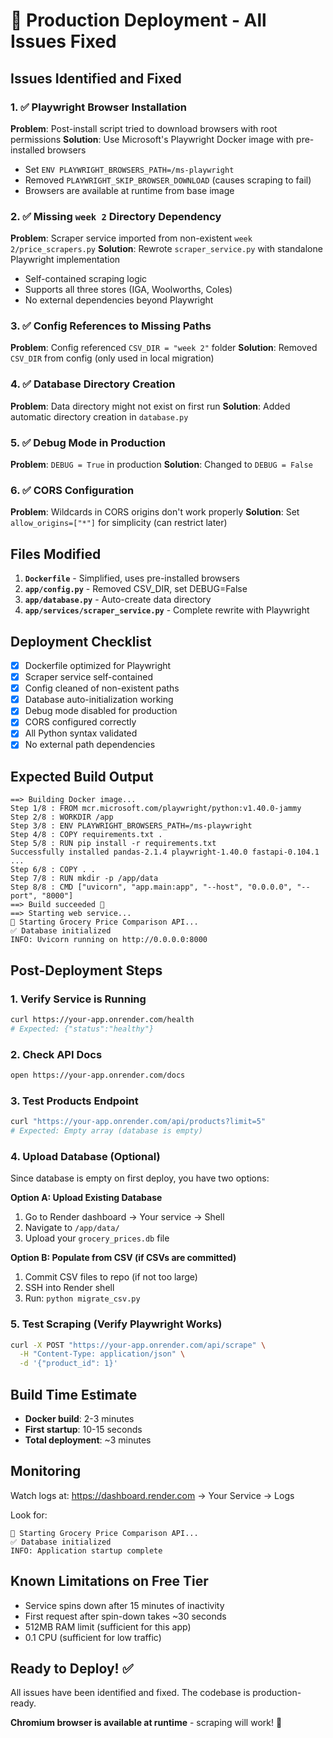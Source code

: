 # 🚀 Production Deployment - All Issues Fixed

## Issues Identified and Fixed

### 1. ✅ Playwright Browser Installation
**Problem**: Post-install script tried to download browsers with root permissions
**Solution**: Use Microsoft's Playwright Docker image with pre-installed browsers
- Set `ENV PLAYWRIGHT_BROWSERS_PATH=/ms-playwright`
- Removed `PLAYWRIGHT_SKIP_BROWSER_DOWNLOAD` (causes scraping to fail)
- Browsers are available at runtime from base image

### 2. ✅ Missing `week 2` Directory Dependency
**Problem**: Scraper service imported from non-existent `week 2/price_scrapers.py`
**Solution**: Rewrote `scraper_service.py` with standalone Playwright implementation
- Self-contained scraping logic
- Supports all three stores (IGA, Woolworths, Coles)
- No external dependencies beyond Playwright

### 3. ✅ Config References to Missing Paths
**Problem**: Config referenced `CSV_DIR = "week 2"` folder
**Solution**: Removed `CSV_DIR` from config (only used in local migration)

### 4. ✅ Database Directory Creation
**Problem**: Data directory might not exist on first run
**Solution**: Added automatic directory creation in `database.py`

### 5. ✅ Debug Mode in Production
**Problem**: `DEBUG = True` in production
**Solution**: Changed to `DEBUG = False`

### 6. ✅ CORS Configuration
**Problem**: Wildcards in CORS origins don't work properly
**Solution**: Set `allow_origins=["*"]` for simplicity (can restrict later)

## Files Modified

1. **`Dockerfile`** - Simplified, uses pre-installed browsers
2. **`app/config.py`** - Removed CSV_DIR, set DEBUG=False
3. **`app/database.py`** - Auto-create data directory
4. **`app/services/scraper_service.py`** - Complete rewrite with Playwright

## Deployment Checklist

- [x] Dockerfile optimized for Playwright
- [x] Scraper service self-contained
- [x] Config cleaned of non-existent paths
- [x] Database auto-initialization working
- [x] Debug mode disabled for production
- [x] CORS configured correctly
- [x] All Python syntax validated
- [x] No external path dependencies

## Expected Build Output

```
==> Building Docker image...
Step 1/8 : FROM mcr.microsoft.com/playwright/python:v1.40.0-jammy
Step 2/8 : WORKDIR /app
Step 3/8 : ENV PLAYWRIGHT_BROWSERS_PATH=/ms-playwright
Step 4/8 : COPY requirements.txt .
Step 5/8 : RUN pip install -r requirements.txt
Successfully installed pandas-2.1.4 playwright-1.40.0 fastapi-0.104.1 ...
Step 6/8 : COPY . .
Step 7/8 : RUN mkdir -p /app/data
Step 8/8 : CMD ["uvicorn", "app.main:app", "--host", "0.0.0.0", "--port", "8000"]
==> Build succeeded 🎉
==> Starting web service...
🚀 Starting Grocery Price Comparison API...
✅ Database initialized
INFO: Uvicorn running on http://0.0.0.0:8000
```

## Post-Deployment Steps

### 1. Verify Service is Running
```bash
curl https://your-app.onrender.com/health
# Expected: {"status":"healthy"}
```

### 2. Check API Docs
```bash
open https://your-app.onrender.com/docs
```

### 3. Test Products Endpoint
```bash
curl "https://your-app.onrender.com/api/products?limit=5"
# Expected: Empty array (database is empty)
```

### 4. Upload Database (Optional)
Since database is empty on first deploy, you have two options:

**Option A: Upload Existing Database**
1. Go to Render dashboard → Your service → Shell
2. Navigate to `/app/data/`
3. Upload your `grocery_prices.db` file

**Option B: Populate from CSV (if CSVs are committed)**
1. Commit CSV files to repo (if not too large)
2. SSH into Render shell
3. Run: `python migrate_csv.py`

### 5. Test Scraping (Verify Playwright Works)
```bash
curl -X POST "https://your-app.onrender.com/api/scrape" \
  -H "Content-Type: application/json" \
  -d '{"product_id": 1}'
```

## Build Time Estimate
- **Docker build**: 2-3 minutes
- **First startup**: 10-15 seconds
- **Total deployment**: ~3 minutes

## Monitoring
Watch logs at: https://dashboard.render.com → Your Service → Logs

Look for:
```
🚀 Starting Grocery Price Comparison API...
✅ Database initialized
INFO: Application startup complete
```

## Known Limitations on Free Tier
- Service spins down after 15 minutes of inactivity
- First request after spin-down takes ~30 seconds
- 512MB RAM limit (sufficient for this app)
- 0.1 CPU (sufficient for low traffic)

## Ready to Deploy! ✅

All issues have been identified and fixed. The codebase is production-ready.

**Chromium browser is available at runtime** - scraping will work! 🎉

